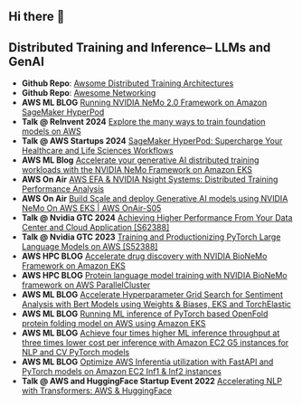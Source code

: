 ## Hi there 👋

## Distributed Training and Inference– LLMs and GenAI
* **Github Repo**: [Awsome Distributed Training Architectures](https://github.com/aws-samples/awsome-distributed-training/tree/main)
* **Github Repo**: [Awesome Networking](https://github.com/awsankur/awesome-networking)
* **AWS ML BLOG** [Running NVIDIA NeMo 2.0 Framework on Amazon SageMaker HyperPod](https://aws.amazon.com/blogs/machine-learning/running-nvidia-nemo-2-0-framework-on-amazon-sagemaker-hyperpod/)
* **Talk @ ReInvent 2024** [Explore the many ways to train foundation models on AWS](https://www.youtube.com/watch?v=0dObPoCZSWU&t=836s)
* **Talk @ AWS Startups 2024** [SageMaker HyperPod: Supercharge Your Healthcare and Life Sciences Workflows](https://aws.amazon.com/startups/events/sagemaker-hyperpod-supercharge-your-healthcare-and-life-sciences-workflows?register=ONLINE)
* **AWS ML Blog** [Accelerate your generative AI distributed training workloads with the NVIDIA NeMo Framework on Amazon EKS](https://aws.amazon.com/blogs/machine-learning/accelerate-your-generative-ai-distributed-training-workloads-with-the-nvidia-nemo-framework-on-amazon-eks/)
* **AWS On Air** [AWS EFA & NVIDIA Nsight Systems: Distributed Training Performance Analysis](https://www.twitch.tv/videos/2139992361)
* **AWS On Air** [Build Scale and deploy Generative AI models using NVIDIA NeMo On AWS EKS | AWS OnAir-S05](https://www.youtube.com/watch?v=wKe6Zjtjx-4)
* **Talk @ Nvidia GTC 2024** [Achieving Higher Performance From Your Data Center and Cloud Application [S62388]](https://register.nvidia.com/flow/nvidia/gtcs24/attendeeportal/page/sessioncatalog/session/1696026798429001xqAU)
* **Talk @ Nvidia GTC 2023** [Training and Productionizing PyTorch Large Language Models on AWS [S52388]](https://www.nvidia.com/en-us/on-demand/session/gtcspring23-s52388/)
* **AWS HPC BLOG** [Accelerate drug discovery with NVIDIA BioNeMo Framework on Amazon EKS](https://aws.amazon.com/blogs/hpc/accelerate-drug-discovery-with-nvidia-bionemo-framework-on-amazon-eks/)
* **AWS HPC BLOG** [Protein language model training with NVIDIA BioNeMo framework on AWS ParallelCluster](https://aws.amazon.com/blogs/hpc/protein-language-model-training-with-nvidia-bionemo-framework-on-aws-parallelcluster/)
* **AWS ML BLOG** [Accelerate Hyperparameter Grid Search for Sentiment Analysis with Bert Models using Weights & Biases, EKS and TorchElastic](https://aws.amazon.com/blogs/machine-learning/accelerate-hyperparameter-grid-search-for-sentiment-analysis-with-bert-models-using-weights-biases-amazon-eks-and-torchelastic/)
* **AWS ML BLOG** [Running ML inference of PyTorch based OpenFold protein folding model on AWS using Amazon EKS](https://aws.amazon.com/blogs/machine-learning/run-inference-at-scale-for-openfold-a-pytorch-based-protein-folding-ml-model-using-amazon-eks/)
* **AWS ML BLOG** [Achieve four times higher ML inference throughput at three times lower cost per inference with Amazon EC2 G5 instances for NLP and CV PyTorch models](https://aws.amazon.com/blogs/machine-learning/achieve-four-times-higher-ml-inference-throughput-at-three-times-lower-cost-per-inference-with-amazon-ec2-g5-instances-for-nlp-and-cv-pytorch-models/)
* **AWS ML BLOG** [Optimize AWS Inferentia utilization with FastAPI and PyTorch models on Amazon EC2 Inf1 & Inf2 instances](https://aws.amazon.com/blogs/machine-learning/optimize-aws-inferentia-utilization-with-fastapi-and-pytorch-models-on-amazon-ec2-inf1-inf2-instances/)
* **Talk @ AWS and HuggingFace Startup Event 2022** [Accelerating NLP with Transformers: AWS & HuggingFace](https://awsacceleratingnlp.splashthat.com/?sc_channel=sm&sc_campaign=SUM_EventInvite&sc_publisher=LINKEDIN&sc_geo=NAMER&sc_outcome=event_registration&trk=SUMEventinvite_AMER)
 

